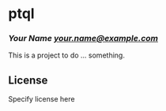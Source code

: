 # ptql
### _Your Name <your.name@example.com>_

This is a project to do ... something.

## License

Specify license here

